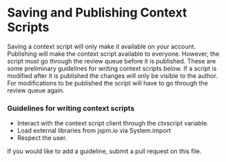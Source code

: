 # Saving and Publishing Context Scripts

Saving a context script will only make it available on your account.
Publishing will make the context script available to everyone. However, 
the script must go through the review queue before it is published.
These are some preliminary guidelines for writing context scripts below.
If a script is modified after it is published the changes will only be
visible to the author. For modifications to be published the script will
have to go through the review queue again.

### Guidelines for writing context scripts

 * Interact with the context script client through the ctxscript variable.
 * Load external libraries from jspm.io via System.import
 * Respect the user.

If you would like to add a guideline, submit a pull request on this file.

